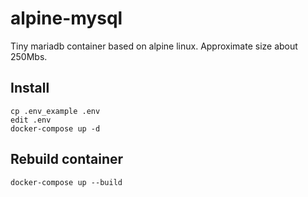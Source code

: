 # alpine-mysql

Tiny mariadb container based on alpine linux. Approximate size about 250Mbs.

## Install

```
cp .env_example .env
edit .env
docker-compose up -d
```
## Rebuild container

```
docker-compose up --build
```

